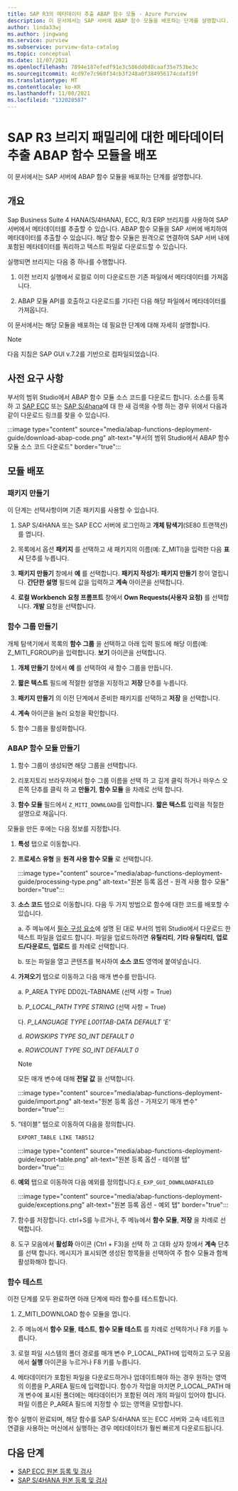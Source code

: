 ```yaml
---
title: SAP R3의 메타데이터 추출 ABAP 함수 모듈 - Azure Purview
description: 이 문서에서는 SAP 서버에 ABAP 함수 모듈을 배포하는 단계를 설명합니다.
author: linda33wj
ms.author: jingwang
ms.service: purview
ms.subservice: purview-data-catalog
ms.topic: conceptual
ms.date: 11/07/2021
ms.openlocfilehash: 7894e187efedf91e3c586dd0d8caaf35e753be3c
ms.sourcegitcommit: 4cd97e7c960f34cb3f248a0f384956174cdaf19f
ms.translationtype: MT
ms.contentlocale: ko-KR
ms.lasthandoff: 11/08/2021
ms.locfileid: "132028587"
---
```

# <a name="deploy-the-metadata-extraction-abap-function-module-for-the-sap-r3-family-of-bridges"></a>SAP R3 브리지 패밀리에 대한 메타데이터 추출 ABAP 함수 모듈을 배포

이 문서에서는 SAP 서버에 ABAP 함수 모듈을 배포하는 단계를 설명합니다.

## <a name="overview"></a>개요

Sap Business Suite 4 HANA(S/4HANA), ECC, R/3 ERP 브리지를 사용하여 SAP 서버에서 메타데이터를 추출할 수 있습니다. ABAP 함수 모듈을 SAP 서버에 배치하여 메타데이터를 추출할 수 있습니다. 해당 함수 모듈은 원격으로 연결하여 SAP 서버 내에 포함된 메타데이터를 쿼리하고 텍스트 파일로 다운로드할 수 있습니다.

실행되면 브리지는 다음 중 하나를 수행합니다.

1. 이전 브리지 실행에서 로컬로 이미 다운로드한 기존 파일에서 메타데이터를 가져옵니다.

2. ABAP 모듈 API를 호출하고 다운로드를 기다린 다음 해당 파일에서 메타데이터를 가져옵니다.

이 문서에서는 해당 모듈을 배포하는 데 필요한 단계에 대해 자세히 설명합니다.

> [!Note]
> 다음 지침은 SAP GUI v.7.2를 기반으로 컴파일되었습니다.

## <a name="prerequisites"></a>사전 요구 사항

부서의 범위 Studio에서 ABAP 함수 모듈 소스 코드를 다운로드 합니다. 소스를 등록 하 고 [SAP ECC](register-scan-sapecc-source.md) 또는 [SAP S/4hana](register-scan-saps4hana-source.md)에 대 한 새 검색을 수행 하는 경우 위에서 다음과 같이 다운로드 링크를 찾을 수 있습니다. 

:::image type="content" source="media/abap-functions-deployment-guide/download-abap-code.png" alt-text="부서의 범위 Studio에서 ABAP 함수 모듈 소스 코드 다운로드" border="true":::

## <a name="deployment-of-the-module"></a>모듈 배포

### <a name="create-a-package"></a>패키지 만들기

이 단계는 선택사항이며 기존 패키지를 사용할 수 있습니다.

1. SAP S/4HANA 또는 SAP ECC 서버에 로그인하고 **개체 탐색기**(SE80 트랜잭션)를 엽니다.

2. 목록에서 옵션 **패키지** 를 선택하고 새 패키지의 이름(예: Z\_MITI)을 입력한 다음 **표시** 단추를 누릅니다.

3. **패키지 만들기** 창에서 **예** 를 선택합니다. **패키지 작성기: 패키지 만들기** 창이 열립니다. **간단한 설명** 필드에 값을 입력하고 **계속** 아이콘을 선택합니다.

4. **로컬 Workbench 요청 프롬프트** 창에서 **Own Requests(사용자 요청)** 를 선택합니다. **개발** 요청을 선택합니다.

### <a name="create-a-function-group"></a>함수 그룹 만들기

개체 탐색기에서 목록의 **함수 그룹** 을 선택하고 아래 입력 필드에 해당 이름(예: Z\_MITI\_FGROUP)을 입력합니다. **보기** 아이콘을 선택합니다.

1. **개체 만들기** 창에서 **예** 를 선택하여 새 함수 그룹을 만듭니다.

2. **짧은 텍스트** 필드에 적절한 설명을 지정하고 **저장** 단추를 누릅니다.

3. **패키지 만들기** 의 이전 단계에서 준비한 패키지를 선택하고 **저장** 을 선택합니다.

4. **계속** 아이콘을 눌러 요청을 확인합니다.

5. 함수 그룹을 활성화합니다.

### <a name="create-the-abap-function-module"></a>ABAP 함수 모듈 만들기

1. 함수 그룹이 생성되면 해당 그룹을 선택합니다.

2. 리포지토리 브라우저에서 함수 그룹 이름을 선택 하 고 길게 클릭 하거나 마우스 오른쪽 단추를 클릭 하 고 **만들기**, **함수 모듈** 을 차례로 선택 합니다.

3. **함수 모듈** 필드에서 `Z_MITI_DOWNLOAD`를 입력합니다. **짧은 텍스트** 입력을 적절한 설명으로 채웁니다.

모듈을 만든 후에는 다음 정보를 지정합니다.

1. **특성** 탭으로 이동합니다.

2. **프로세스 유형** 을 **원격 사용 함수 모듈** 로 선택합니다.

   :::image type="content" source="media/abap-functions-deployment-guide/processing-type.png" alt-text="원본 등록 옵션 - 원격 사용 함수 모듈" border="true":::

3. **소스 코드** 탭으로 이동합니다. 다음 두 가지 방법으로 함수에 대한 코드를 배포할 수 있습니다.

   a. 주 메뉴에서 [필수 구성 요소](#prerequisites)에 설명 된 대로 부서의 범위 Studio에서 다운로드 한 텍스트 파일을 업로드 합니다. 파일을 업로드하려면 **유틸리티**, **기타 유틸리티**, **업로드/다운로드**, **업로드** 를 차례로 선택합니다.

   b. 또는 파일을 열고 콘텐츠를 복사하여 **소스 코드** 영역에 붙여넣습니다.

4. **가져오기** 탭으로 이동하고 다음 매개 변수를 만듭니다.

   a.  P\_AREA TYPE DD02L-TABNAME (선택 사항 = True)

   b.  *P\_LOCAL\_PATH TYPE STRING* (선택 사항 = True)

   다.  *P\_LANGUAGE TYPE L001TAB-DATA DEFAULT \'E\'*

   d.  *ROWSKIPS TYPE SO\_INT DEFAULT 0*

   e.  *ROWCOUNT TYPE SO\_INT DEFAULT 0*

   > [!Note]
   > 모든 매개 변수에 대해 **전달 값** 을 선택합니다.

   :::image type="content" source="media/abap-functions-deployment-guide/import.png" alt-text="원본 등록 옵션 - 가져오기 매개 변수" border="true":::

5. “테이블” 탭으로 이동하여 다음을 정의합니다.

   `EXPORT_TABLE LIKE TAB512`

   :::image type="content" source="media/abap-functions-deployment-guide/export-table.png" alt-text="원본 등록 옵션 - 테이블 탭" border="true":::

6. **예외** 탭으로 이동하여 다음 예외를 정의합니다.`E_EXP_GUI_DOWNLOADFAILED`

   :::image type="content" source="media/abap-functions-deployment-guide/exceptions.png" alt-text="원본 등록 옵션 - 예외 탭" border="true":::

7. 함수를 저장합니다. ctrl+S를 누르거나, 주 메뉴에서 **함수 모듈**, **저장** 을 차례로 선택합니다.

8. 도구 모음에서 **활성화** 아이콘 (Ctrl + F3)을 선택 하 고 대화 상자 창에서  **계속** 단추를 선택 합니다. 메시지가 표시되면 생성된 항목들을 선택하여 주 함수 모듈과 함께 활성화해야 합니다.

### <a name="testing-the-function"></a>함수 테스트

이전 단계를 모두 완료하면 아래 단계에 따라 함수를 테스트합니다.

1. Z\_MITI\_DOWNLOAD 함수 모듈을 엽니다.

2. 주 메뉴에서 **함수 모듈**, **테스트**, **함수 모듈 테스트** 를 차례로 선택하거나 F8 키를 누릅니다.

3. 로컬 파일 시스템의 폴더 경로를 매개 변수 P\_LOCAL\_PATH에 입력하고 도구 모음에서 **실행** 아이콘을 누르거나 F8 키를 누릅니다.

4. 메타데이터가 포함된 파일을 다운로드하거나 업데이트해야 하는 경우 원하는 영역의 이름을 P\_AREA 필드에 입력합니다. 함수가 작업을 마치면 P\_LOCAL\_PATH 매개 변수에 표시된 폴더에는 메타데이터가 포함된 여러 개의 파일이 있어야 합니다. 파일 이름은 P\_AREA 필드에 지정할 수 있는 영역을 모방합니다.

함수 실행이 완료되며, 해당 함수를 SAP S/4HANA 또는 ECC 서버와 고속 네트워크 연결을 사용하는 머신에서 실행하는 경우 메타데이터가 훨씬 빠르게 다운로드됩니다.

## <a name="next-steps"></a>다음 단계

- [SAP ECC 원본 등록 및 검사](register-scan-sapecc-source.md)
- [SAP S/4HANA 원본 등록 및 검사](register-scan-saps4hana-source.md)
